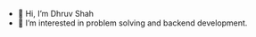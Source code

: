 - 👋 Hi, I’m Dhruv Shah
- 👀 I’m interested in problem solving and backend development.

<!---
DhruvShah87/DhruvShah87 is a ✨ special ✨ repository because its `README.md` (this file) appears on your GitHub profile.
You can click the Preview link to take a look at your changes.
--->
